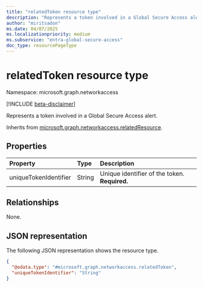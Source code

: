 ```yaml
---
title: "relatedToken resource type"
description: "Represents a token involved in a Global Secure Access alert."
author: "miritsadon"
ms.date: 04/07/2025
ms.localizationpriority: medium
ms.subservice: "entra-global-secure-access"
doc_type: resourcePageType
---
```


# relatedToken resource type

Namespace: microsoft.graph.networkaccess

[!INCLUDE [beta-disclaimer](../../includes/beta-disclaimer.md)]

Represents a token involved in a Global Secure Access alert.

Inherits from [microsoft.graph.networkaccess.relatedResource](../resources/networkaccess-relatedresource.md).

## Properties
|Property|Type|Description|
|:---|:---|:---|
|uniqueTokenIdentifier|String|Unique identifier of the token. **Required.**|

## Relationships
None.

## JSON representation
The following JSON representation shows the resource type.
<!-- {
  "blockType": "resource",
  "@odata.type": "microsoft.graph.networkaccess.relatedToken"
}
-->
``` json
{
  "@odata.type": "#microsoft.graph.networkaccess.relatedToken",
  "uniqueTokenIdentifier": "String"
}
```

